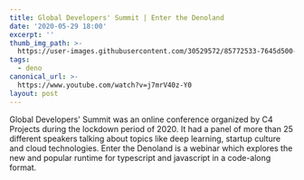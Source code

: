 ```yaml
---
title: Global Developers' Summit | Enter the Denoland
date: '2020-05-29 18:00'
excerpt: ''
thumb_img_path: >-
  https://user-images.githubusercontent.com/30529572/85772533-7645d500-b70c-11ea-9e48-e9b998ebfba4.png
tags:
  - deno
canonical_url: >-
  https://www.youtube.com/watch?v=j7mrV40z-Y0
layout: post
---
```


Global Developers' Summit was an online conference organized by C4 Projects during the lockdown period of 2020. It had a panel of more than 25 different speakers talking about topics like deep learning, startup culture and cloud technologies. Enter the Denoland is a webinar which explores the new and popular runtime for typescript and javascript in a code-along format.
